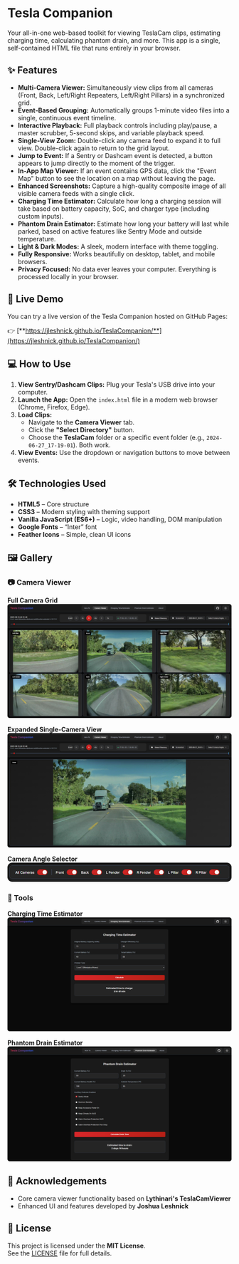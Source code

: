 # Tesla Companion

Your all-in-one web-based toolkit for viewing TeslaCam clips, estimating charging time, calculating phantom drain, and more. This app is a single, self-contained HTML file that runs entirely in your browser.

## ✨ Features

- **Multi-Camera Viewer:** Simultaneously view clips from all cameras (Front, Back, Left/Right Repeaters, Left/Right Pillars) in a synchronized grid.
- **Event-Based Grouping:** Automatically groups 1-minute video files into a single, continuous event timeline.
- **Interactive Playback:** Full playback controls including play/pause, a master scrubber, 5-second skips, and variable playback speed.
- **Single-View Zoom:** Double-click any camera feed to expand it to full view. Double-click again to return to the grid layout.
- **Jump to Event:** If a Sentry or Dashcam event is detected, a button appears to jump directly to the moment of the trigger.
- **In-App Map Viewer:** If an event contains GPS data, click the "Event Map" button to see the location on a map without leaving the page.
- **Enhanced Screenshots:** Capture a high-quality composite image of all visible camera feeds with a single click.
- **Charging Time Estimator:** Calculate how long a charging session will take based on battery capacity, SoC, and charger type (including custom inputs).
- **Phantom Drain Estimator:** Estimate how long your battery will last while parked, based on active features like Sentry Mode and outside temperature.
- **Light & Dark Modes:** A sleek, modern interface with theme toggling.
- **Fully Responsive:** Works beautifully on desktop, tablet, and mobile browsers.
- **Privacy Focused:** No data ever leaves your computer. Everything is processed locally in your browser.

## 🚀 Live Demo

You can try a live version of the Tesla Companion hosted on GitHub Pages:

👉 [**https://jleshnick.github.io/TeslaCompanion/**](https://jleshnick.github.io/TeslaCompanion/)

## 💻 How to Use

1. **View Sentry/Dashcam Clips:** Plug your Tesla's USB drive into your computer.  
2. **Launch the App:** Open the `index.html` file in a modern web browser (Chrome, Firefox, Edge).  
3. **Load Clips:**
   - Navigate to the **Camera Viewer** tab.
   - Click the **"Select Directory"** button.
   - Choose the **TeslaCam** folder or a specific event folder (e.g., `2024-06-27_17-19-01`). Both work.
4. **View Events:** Use the dropdown or navigation buttons to move between events.

## 🛠️ Technologies Used

- **HTML5** – Core structure  
- **CSS3** – Modern styling with theming support  
- **Vanilla JavaScript (ES6+)** – Logic, video handling, DOM manipulation  
- **Google Fonts** – “Inter” font  
- **Feather Icons** – Simple, clean UI icons  

## 🖼️ Gallery

### 📷 Camera Viewer

**Full Camera Grid**  
![Full six-camera grid view](assets/CamViewer_Grid.png)

**Expanded Single-Camera View**  
![Expanded view of a single camera](assets/CamViewer_Single.png)

**Camera Angle Selector**  
![Toggles to select which cameras to display](assets/CameraViewSelector.png)

### 🔌 Tools

**Charging Time Estimator**  
![Charging Time Estimator Tool](assets/ChargeTimeEstimator.png)

**Phantom Drain Estimator**  
![Phantom Drain Estimator Tool](assets/PhantomDrainEstimator.png)

## 🙏 Acknowledgements

- Core camera viewer functionality based on **Lythinari's TeslaCamViewer**
- Enhanced UI and features developed by **Joshua Leshnick**

## 📄 License

This project is licensed under the **MIT License**.  
See the [LICENSE](LICENSE) file for full details.
